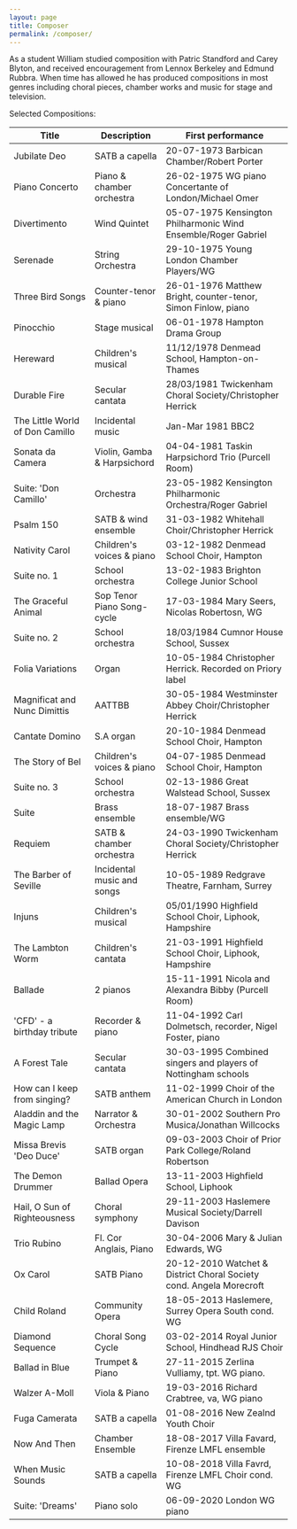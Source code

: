 ```yaml
---
layout: page
title: Composer
permalink: /composer/
---
```

As a student William studied composition with Patric Standford and Carey Blyton, and received encouragement from Lennox Berkeley and Edmund Rubbra. When time has allowed he has produced compositions in most genres including choral pieces, chamber works and music for stage and television.

Selected Compositions:

| Title      | Description | First performance |
| ----------- | ----------- | ----------- |
| Jubilate Deo | SATB a capella | 20-07-1973 Barbican Chamber/Robert Porter                                 |
| Piano Concerto | Piano & chamber orchestra | 26-02-1975 WG piano Concertante of London/Michael Omer       |
| Divertimento | Wind Quintet | 05-07-1975 Kensington Philharmonic Wind Ensemble/Roger Gabriel              |
| Serenade | String Orchestra | 29-10-1975 Young London Chamber Players/WG                                  |
| Three Bird Songs | Counter-tenor & piano | 26-01-1976 Matthew Bright, counter-tenor, Simon Finlow, piano  |
| Pinocchio | Stage musical | 06-01-1978 Hampton Drama Group                                                |
| Hereward | Children's musical | 11/12/1978 Denmead School, Hampton-on-Thames                              |
| Durable Fire | Secular cantata | 28/03/1981 Twickenham Choral Society/Christopher Herrick                 |
| The Little World of Don Camillo | Incidental music | Jan-Mar 1981 BBC2                                    |
| Sonata da Camera | Violin, Gamba & Harpsichord | 04-04-1981 Taskin Harpsichord Trio (Purcell Room)        |
| Suite: 'Don Camillo' | Orchestra | 23-05-1982 Kensington Philharmonic Orchestra/Roger Gabriel             |
| Psalm 150 | SATB & wind ensemble | 31-03-1982 Whitehall Choir/Christopher Herrick                         |
| Nativity Carol | Children's voices & piano | 03-12-1982 Denmead School Choir, Hampton                     |
| Suite no. 1 | School orchestra | 13-02-1983 Brighton College Junior School                                |
| The Graceful Animal | Sop Tenor Piano Song-cycle | 17-03-1984 Mary Seers, Nicolas Robertosn, WG           |
| Suite no. 2 | School orchestra | 18/03/1984 Cumnor House School, Sussex                                   |
| Folia Variations | Organ | 10-05-1984 Christopher Herrick. Recorded on Priory label                       |
| Magnificat and Nunc Dimittis | AATTBB | 30-05-1984 Westminster Abbey Choir/Christopher Herrick            |
| Cantate Domino | S.A organ | 20-10-1984 Denmead School Choir, Hampton                                     |
| The Story of Bel | Children's voices & piano | 04-07-1985 Denmead School Choir, Hampton                   |
| Suite no. 3 | School orchestra | 02-13-1986 Great Walstead School, Sussex                                 |
| Suite | Brass ensemble | 18-07-1987 Brass ensemble/WG                                                     |
| Requiem | SATB & chamber orchestra | 24-03-1990 Twickenham Choral Society/Christopher Herrick             |
| The Barber of Seville | Incidental music and songs | 10-05-1989 Redgrave Theatre, Farnham, Surrey         |
| Injuns | Children's musical | 05/01/1990 Highfield School Choir, Liphook, Hampshire                       |
| The Lambton Worm | Children's cantata | 21-03-1991 Highfield School Choir, Liphook, Hampshire             |
| Ballade | 2 pianos | 15-11-1991 Nicola and Alexandra Bibby (Purcell Room)                                 |
| 'CFD' - a birthday tribute | Recorder & piano | 11-04-1992 Carl Dolmetsch, recorder, Nigel Foster, piano  |
| A Forest Tale | Secular cantata | 30-03-1995 Combined singers and players of Nottingham schools           |
| How can I keep from singing? | SATB anthem | 11-02-1999 Choir of the American Church in London            |
| Aladdin and the Magic Lamp | Narrator & Orchestra | 30-01-2002 Southern Pro Musica/Jonathan Willcocks     |
| Missa Brevis 'Deo Duce' | SATB organ | 09-03-2003 Choir of Prior Park College/Roland Robertson            |
| The Demon Drummer | Ballad Opera | 13-11-2003 Highfield School, Liphook                                   |
| Hail, O Sun of Righteousness | Choral symphony | 29-11-2003 Haslemere Musical Society/Darrell Davison     |
| Trio Rubino | Fl. Cor Anglais, Piano | 30-04-2006 Mary & Julian Edwards, WG                               |
| Ox Carol | SATB Piano | 20-12-2010 Watchet & District Choral Society cond. Angela Morecroft               |
| Child Roland | Community Opera | 18-05-2013 Haslemere, Surrey Opera South cond. WG                        |
| Diamond Sequence | Choral Song Cycle| 03-02-2014 Royal Junior School, Hindhead RJS Choir                  |  
| Ballad in Blue | Trumpet & Piano | 27-11-2015 Zerlina Vulliamy, tpt. WG piano.                            |    
| Walzer A-Moll | Viola & Piano | 19-03-2016 Richard Crabtree, va, WG piano                                 |  
| Fuga Camerata | SATB a capella | 01-08-2016 New Zealnd Youth Choir                                        |
| Now And Then | Chamber Ensemble | 18-08-2017  Villa Favard, Firenze LMFL ensemble                         | 
| When Music Sounds |SATB a capella | 10-08-2018 Villa Favrd, Firenze LMFL Choir cond. WG                   |  
| Suite: 'Dreams' | Piano solo | 06-09-2020 London WG piano                                                 |   
